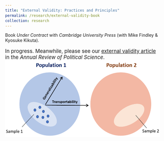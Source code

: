 ```yaml
---
title: "External Validity: Practices and Principles"
permalink: /research/external-validity-book
collection: research
---
```


<style>
.thumbnailevbook {
    background-color: black;
    height: 250px;
    display: inline-block; 
    background-size: cover; 
    background-position: center center;
    background-repeat: no-repeat;
}
</style>

Book *Under Contract* with *Cambridge University Press* (with Mike Findley & Kyosuke Kikuta).

<p style="font-size: 12.5pt; width: 100%; text-align: left;">In progress. Meanwhile, please see our <a href="https://www.annualreviews.org/doi/abs/10.1146/annurev-polisci-041719-102556">external validity article</a> in the <i>Annual Review of Political Science</i>.<img src="/images/ev2.png" class="thumbnailevbook" style="width: 100%;"></p> 